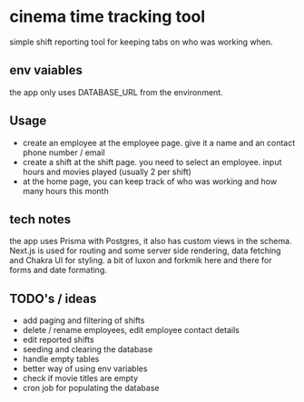 # cinema time tracking tool

simple shift reporting tool for keeping tabs on who was working when.

## env vaiables

the app only uses DATABASE_URL from the environment.

## Usage

- create an employee at the employee page. give it a name and an contact phone number / email
- create a shift at the shift page. you need to select an employee. input hours and movies played (usually 2 per shift)
- at the home page, you can keep track of who was working and how many hours this month

## tech notes

the app uses Prisma with Postgres, it also has custom views in the schema. Next.js is used for routing and some server side rendering, data fetching and Chakra UI for styling. a bit of luxon and forkmik here and there for forms and date formating.

## TODO's / ideas

- add paging and filtering of shifts
- delete / rename employees, edit employee contact details
- edit reported shifts
- seeding and clearing the database
- handle empty tables
- better way of using env variables
- check if movie titles are empty
- cron job for populating the database

